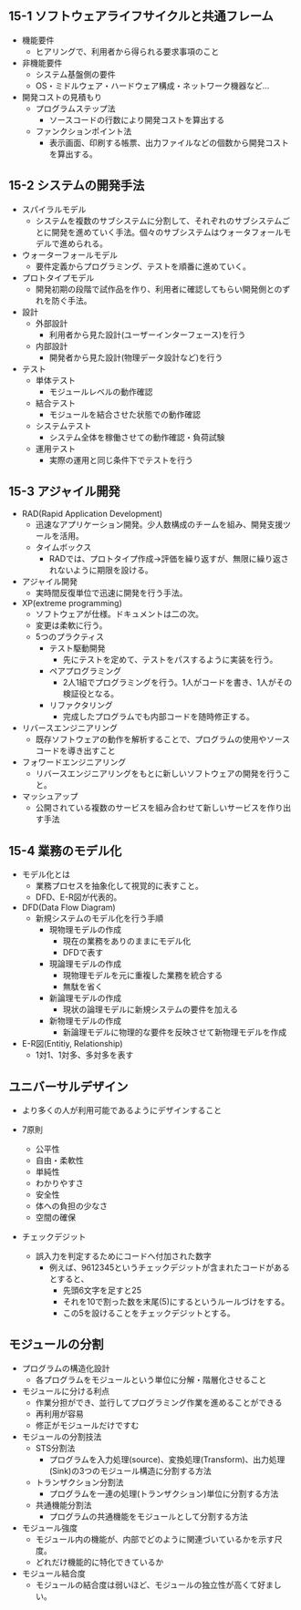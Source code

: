## 15-1 ソフトウェアライフサイクルと共通フレーム
- 機能要件
  - ヒアリングで、利用者から得られる要求事項のこと
- 非機能要件
  - システム基盤側の要件
  - OS・ミドルウェア・ハードウェア構成・ネットワーク機器など...
- 開発コストの見積もり
  - プログラムステップ法
    - ソースコードの行数により開発コストを算出する
  - ファンクションポイント法
    - 表示画面、印刷する帳票、出力ファイルなどの個数から開発コストを算出する。
## 15-2 システムの開発手法
- スパイラルモデル
  - システムを複数のサブシステムに分割して、それぞれのサブシステムごとに開発を進めていく手法。個々のサブシステムはウォータフォールモデルで進められる。
- ウォーターフォールモデル
  - 要件定義からプログラミング、テストを順番に進めていく。
- プロトタイプモデル
  - 開発初期の段階で試作品を作り、利用者に確認してもらい開発側とのずれを防ぐ手法。
- 設計
  - 外部設計
    - 利用者から見た設計(ユーザーインターフェース)を行う
  - 内部設計
    - 開発者から見た設計(物理データ設計など)を行う
- テスト
  - 単体テスト
    - モジュールレベルの動作確認
  - 結合テスト
    - モジュールを結合させた状態での動作確認
  - システムテスト
    - システム全体を稼働させての動作確認・負荷試験
  - 運用テスト
    - 実際の運用と同じ条件下でテストを行う
## 15-3 アジャイル開発
- RAD(Rapid Application Development)
  - 迅速なアプリケーション開発。少人数構成のチームを組み、開発支援ツールを活用。
  - タイムボックス
    - RADでは、プロトタイプ作成→評価を繰り返すが、無限に繰り返されないように期限を設ける。
- アジャイル開発
  - 実時間反復単位で迅速に開発を行う手法。
- XP(extreme programming)
  - ソフトウェアが仕様。ドキュメントは二の次。
  - 変更は柔軟に行う。
  - 5つのプラクティス
    - テスト駆動開発
      - 先にテストを定めて、テストをパスするように実装を行う。
    - ペアプログラミング
      - 2人1組でプログラミングを行う。1人がコードを書き、1人がその検証役となる。
    - リファクタリング
      - 完成したプログラムでも内部コードを随時修正する。
- リバースエンジニアリング
  - 既存ソフトウェアの動作を解析することで、プログラムの使用やソースコードを導き出すこと
- フォワードエンジニアリング
  - リバースエンジニアリングをもとに新しいソフトウェアの開発を行うこと。
- マッシュアップ
  - 公開されている複数のサービスを組み合わせて新しいサービスを作り出す手法

## 15-4 業務のモデル化
- モデル化とは
  - 業務プロセスを抽象化して視覚的に表すこと。
  - DFD、E-R図が代表的。
- DFD(Data Flow Diagram)
  - 新規システムのモデル化を行う手順
    - 現物理モデルの作成
      - 現在の業務をありのままにモデル化
      - DFDで表す
    - 現論理モデルの作成
      - 現物理モデルを元に重複した業務を統合する
      - 無駄を省く
    - 新論理モデルの作成
      - 現状の論理モデルに新規システムの要件を加える
    - 新物理モデルの作成
      - 新論理モデルに物理的な要件を反映させて新物理モデルを作成
- E-R図(Entitiy, Relationship)
  - 1対1、1対多、多対多を表す

## ユニバーサルデザイン
- より多くの人が利用可能であるようにデザインすること
- 7原則
  - 公平性
  - 自由・柔軟性
  - 単純性
  - わかりやすさ
  - 安全性
  - 体への負担の少なさ
  - 空間の確保

- チェックデジット
  - 誤入力を判定するためにコードへ付加された数字
    - 例えば、9612345というチェックデジットが含まれたコードがあるとすると、
      - 先頭6文字を足すと25
      - それを10で割った数を末尾(5)にするというルールづけをする。
      - この5を設けることをチェックデジットとする。

## モジュールの分割
- プログラムの構造化設計
  - 各プログラムをモジュールという単位に分解・階層化させること
- モジュールに分ける利点
  - 作業分担ができ、並行してプログラミング作業を進めることができる
  - 再利用が容易
  - 修正がモジュールだけですむ
- モジュールの分割技法
  - STS分割法
    - プログラムを入力処理(source)、変換処理(Transform)、出力処理(Sink)の3つのモジュール構造に分割する方法
  - トランザクション分割法
    - プログラムを一連の処理(トランザクション)単位に分割する方法
  - 共通機能分割法
    - プログラムの共通機能をモジュールとして分割する方法
- モジュール強度
  - モジュール内の機能が、内部でどのように関連づいているかを示す尺度。
  - どれだけ機能的に特化できているか
- モジュール結合度
  - モジュールの結合度は弱いほど、モジュールの独立性が高くて好ましい。
